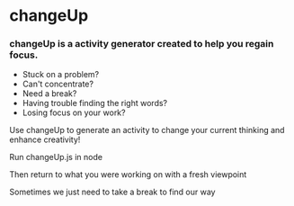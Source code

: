 # changeUp

### changeUp is a activity generator created to help you regain focus.  

+ Stuck on a problem?  
+ Can't concentrate?  
+ Need a break?
+ Having trouble finding the right words?
+ Losing focus on your work?

Use changeUp to generate an activity to change your current thinking and enhance creativity!

Run changeUp.js in node

Then return to what you were working on with a fresh viewpoint

Sometimes we just need to take a break to find our way